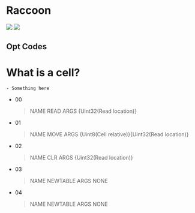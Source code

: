 # Raccoon
<a href="https://www.lua.org/"><img src="https://img.shields.io/badge/Lua-5.4-blue"></a>
<a href="https://github.com/TheOfficialSeb/Raccoon"><img src="https://img.shields.io/badge/Raccoon-BETA-blue"></a>
## Opt Codes
# What is a cell?
	- Something here
- 00
	> NAME READ
	> ARGS {Uint32(Read location)}
- 01
	> NAME MOVE
	> ARGS {Uint8(Cell relative)}{Uint32(Read location)}
- 02
	> NAME CLR
	> ARGS {Uint32(Read location)}
- 03
	> NAME NEWTABLE
	> ARGS NONE
- 04
	> NAME NEWTABLE
	> ARGS NONE
